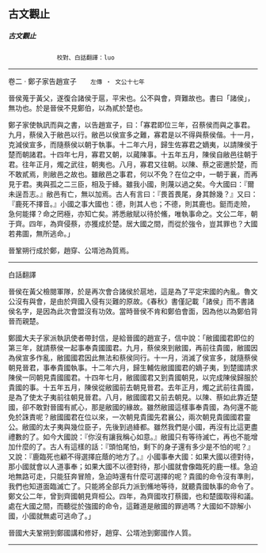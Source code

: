 

## 古文觀止

##### 古文觀止
　　　　　　　`校對、白話翻譯：luo`

* * *

卷二 ‧ 鄭子家告趙宣子　　`左傳 ‧ 文公十七年`

晉侯蒐于黃父，遂復合諸侯于扈，平宋也。公不與會，齊難故也。書曰「諸侯」，無功也。於是晉侯不見鄭伯，以為貳於楚也。

鄭子家使執訊而與之書，以告趙宣子，曰：「寡君即位三年，召蔡侯而與之事君。九月，蔡侯入于敝邑以行。敝邑以侯宣多之難，寡君是以不得與蔡侯偕。十一月，克減侯宣多，而隨蔡侯以朝于執事。十二年六月，歸生佐寡君之嫡夷，以請陳侯于楚而朝諸君。十四年七月，寡君又朝，以蕆陳事。十五年五月，陳侯自敝邑往朝于君。往年正月，燭之武往，朝夷也。八月，寡君又往朝。以陳、蔡之密邇於楚，而不敢貳焉，則敝邑之故也。雖敝邑之事君，何以不免？在位之中，一朝于襄，而再見于君。夷與孤之二三臣，相及于絳。雖我小國，則蔑以過之矣。今大國曰：『爾未逞吾志。』敝邑有亡，無以加焉。古人有言曰：『畏首畏尾，身其餘幾？』又曰：『鹿死不擇音。』小國之事大國也：德，則其人也；不德，則其鹿也。鋌而走險，急何能擇？命之罔極，亦知亡矣。將悉敝賦以待於鯈，唯執事命之。文公二年，朝于齊。四年，為齊侵蔡，亦獲成於楚。居大國之間，而從於強令，豈其罪也？大國若弗圖，無所逃命。」

晉鞏朔行成於鄭，趙穿、公壻池為質焉。

* * *

白話翻譯

晉侯在黃父檢閱軍隊，於是再次會合諸侯於扈地，這是為了平定宋國的內亂。魯文公沒有與會，是由於齊國入侵有災難的原故。《春秋》書僅記載「諸侯」而不書諸侯名字，是因為此次會盟沒有功效。當時晉侯不肯和鄭伯會面，因為他以為鄭伯背晉而親楚。

鄭國大夫子家派執訊使者帶封信，是給晉國的趙宣子，信中說：「敝國國君即位的第三年，就請蔡侯一起事奉貴國國君。九月，蔡侯來到敝國，再前往貴國，敝國因為侯宣多作亂，敝國國君因此無法和蔡侯同行。十一月，消滅了侯宣多，就隨蔡侯朝見晉君，事奉貴國執事。十二年六月，歸生輔佐敝國國君的嫡子夷，到楚國請求陳侯一同朝見貴國國君。十四年七月，敝國國君又到貴國朝見，以完成陳侯歸服於貴國的事。十五年五月，陳侯從敝國前去朝見晉君。去年正月，燭之武前往貴國，是為了使太子夷前往朝見晉君。八月，敝國國君又前去朝見。以陳、蔡如此靠近楚國，卻不敢對晉國有貳心，那是敝國的緣故。雖然敝國這樣事奉貴國，為何還不能免於誅責呢？敝國國君在位以來，一次朝見貴國先君襄公，兩次朝見貴國國君靈公。敝國的太子夷與幾位臣子，先後到過絳都。雖然我們是小國，再沒有比這更盡禮數的了。如今大國說：『你沒有讓我稱心如意。』敝國只有等待滅亡，再也不能增加什麼的了。古人有這樣的話：『頭怕尾怕，剩下的身子還有多少是不怕的呢？』又說：『鹿臨死也顧不得選擇庇蔭的地方了。』小國事奉大國：如果大國以德對待，那小國就會以人道事奉；如果大國不以德對待，那小國就會像臨死的鹿一樣。急迫地無路可走，只能狂奔冒險，急迫時還有什麼可選擇的呢？貴國的命令沒有準則，我們也知道面臨滅亡了。只能將全部兵力派到鯈地等待，就聽貴國執事的命令了。鄭文公二年，曾到齊國朝見齊桓公。四年，為齊國攻打蔡國，也和楚國取得和議。處在大國之間，而聽從於強國的命令，這難道是敝國的罪過嗎？大國如不諒解小國，小國就無處可逃命了。」

晉國大夫鞏朔到鄭國講和修好，趙穿、公壻池到鄭國作人質。

* * *

